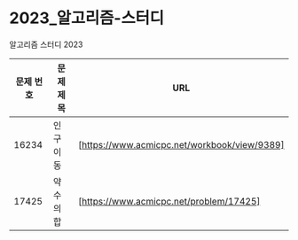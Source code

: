 # 2023_알고리즘-스터디
알고리즘 스터디 2023

|문제 번호|문제 제목|URL|
|----|----|----|
|16234|인구이동|[https://www.acmicpc.net/workbook/view/9389]|
|17425|약수의 합|[https://www.acmicpc.net/problem/17425]|

